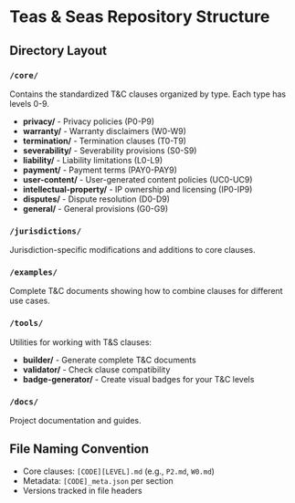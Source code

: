 # Teas & Seas Repository Structure

## Directory Layout

### `/core/`
Contains the standardized T&C clauses organized by type. Each type has levels 0-9.

- **privacy/** - Privacy policies (P0-P9)
- **warranty/** - Warranty disclaimers (W0-W9)
- **termination/** - Termination clauses (T0-T9)
- **severability/** - Severability provisions (S0-S9)
- **liability/** - Liability limitations (L0-L9)
- **payment/** - Payment terms (PAY0-PAY9)
- **user-content/** - User-generated content policies (UC0-UC9)
- **intellectual-property/** - IP ownership and licensing (IP0-IP9)
- **disputes/** - Dispute resolution (D0-D9)
- **general/** - General provisions (G0-G9)

### `/jurisdictions/`
Jurisdiction-specific modifications and additions to core clauses.

### `/examples/`
Complete T&C documents showing how to combine clauses for different use cases.

### `/tools/`
Utilities for working with T&S clauses:
- **builder/** - Generate complete T&C documents
- **validator/** - Check clause compatibility
- **badge-generator/** - Create visual badges for your T&C levels

### `/docs/`
Project documentation and guides.

## File Naming Convention

- Core clauses: `[CODE][LEVEL].md` (e.g., `P2.md`, `W0.md`)
- Metadata: `[CODE]_meta.json` per section
- Versions tracked in file headers